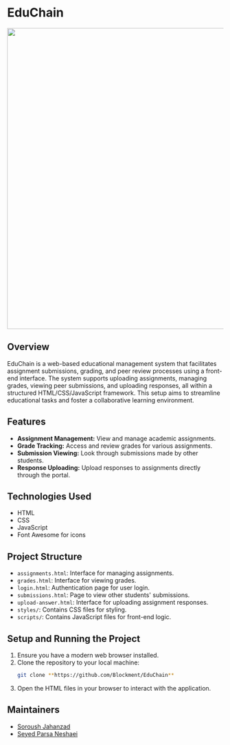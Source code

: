 # EduChain

<div align="center">
  <img 
    style="width: 700px;"
    src="https://github.com/Blockment/EduChain/blob/master/Preview.jpg">
</div>

## Overview
EduChain is a web-based educational management system that facilitates assignment submissions, grading, and peer review processes using a front-end interface. The system supports uploading assignments, managing grades, viewing peer submissions, and uploading responses, all within a structured HTML/CSS/JavaScript framework. This setup aims to streamline educational tasks and foster a collaborative learning environment.

## Features
- **Assignment Management:** View and manage academic assignments.
- **Grade Tracking:** Access and review grades for various assignments.
- **Submission Viewing:** Look through submissions made by other students.
- **Response Uploading:** Upload responses to assignments directly through the portal.

## Technologies Used
- HTML
- CSS
- JavaScript
- Font Awesome for icons

## Project Structure
- `assignments.html`: Interface for managing assignments.
- `grades.html`: Interface for viewing grades.
- `login.html`: Authentication page for user login.
- `submissions.html`: Page to view other students' submissions.
- `upload-answer.html`: Interface for uploading assignment responses.
- `styles/`: Contains CSS files for styling.
- `scripts/`: Contains JavaScript files for front-end logic.

## Setup and Running the Project
1. Ensure you have a modern web browser installed.
2. Clone the repository to your local machine:
   ```bash
   git clone **https://github.com/Blockment/EduChain**
   ```
4. Open the HTML files in your browser to interact with the application.

## Maintainers

- [Soroush Jahanzad](https://github.com/SJahanzad)
- [Seyed Parsa Neshaei](https://github.com/spneshaei)
